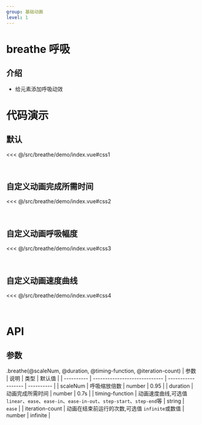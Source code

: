 ```yaml
---
group: 基础动画
level: 1
---
```


# breathe 呼吸

## 介绍
* 给元素添加呼吸动效

# 代码演示

## 默认

<<< @/src/breathe/demo/index.vue#css1

<br />

## 自定义动画完成所需时间

<<< @/src/breathe/demo/index.vue#css2

<br />

## 自定义动画呼吸幅度

<<< @/src/breathe/demo/index.vue#css3

<br />

## 自定义动画速度曲线

<<< @/src/breathe/demo/index.vue#css4

<br />

# API

## 参数
.breathe(@scaleNum, @duration, @timing-function, @iteration-count)
| 参数       | 说明                          | 类型               | 默认值     |
| ---------- | ----------------------------- | ------------------ | ---------- |
| scaleNum   | 呼吸缩放倍数                    | number | 0.95 |
| duration       | 动画完成所需时间                 | number           | 0.7s  |
| timing-function       | 动画速度曲线,可选值 `linear`、`ease`、`ease-in`、`ease-in-out`、`step-start`、`step-end`等 | string | `ease`     |
| iteration-count | 动画在结束前运行的次数,可选值 `infinite`或数值     | number | infinite |
<br />